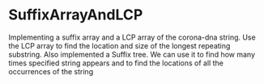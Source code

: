 # SuffixArrayAndLCP
Implementing a suffix array and a LCP array of the corona-dna string.
Use the LCP array to find the location and size of the longest repeating substring.
Also implemented a Suffix tree.
We can use it to find how many times specified string appears and to find the locations of all the occurrences of the string
